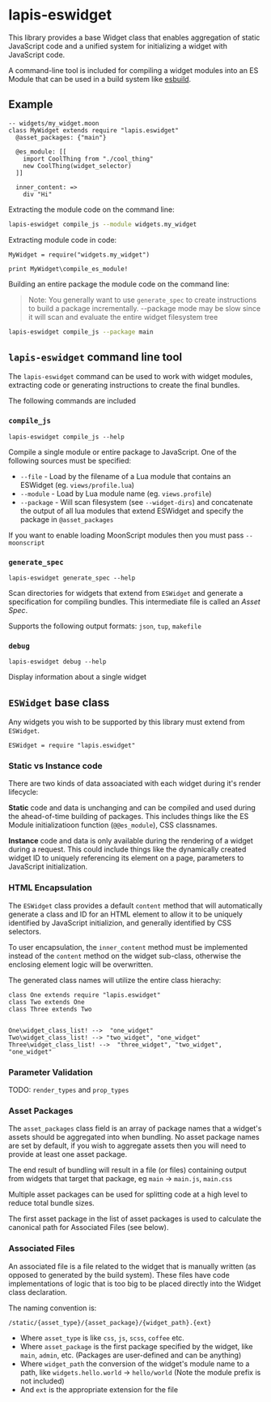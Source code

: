 # lapis-eswidget

This library provides a base Widget class that enables aggregation of static
JavaScript code and a unified system for initializing a widget with JavaScript
code.

A command-line tool is included for compiling a widget modules into an ES
Module that can be used in a build system like [esbuild](https://esbuild.github.io/).

## Example

```moonscript
-- widgets/my_widget.moon
class MyWidget extends require "lapis.eswidget"
  @asset_packages: {"main"}

  @es_module: [[
    import CoolThing from "./cool_thing"
    new CoolThing(widget_selector)
  ]]

  inner_content: =>
    div "Hi"

```

Extracting the module code on the command line:

```bash
lapis-eswidget compile_js --module widgets.my_widget
```

Extracting module code in code:

```moonscript
MyWidget = require("widgets.my_widget")

print MyWidget\compile_es_module!
```

Building an entire package the module code on the command line:

> Note: You generally want to use `generate_spec` to create instructions to
> build a package incrementally. --package mode may be slow since it will scan
> and evaluate the entire widget filesystem tree

```bash
lapis-eswidget compile_js --package main
```

## `lapis-eswidget` command line tool

The `lapis-eswidget` command can be used to work with widget modules,
extracting code or generating instructions to create the final bundles.

The following commands are included

### `compile_js`

```
lapis-eswidget compile_js --help
```

Compile a single module or entire package to JavaScript. One of the following
sources must be specified:

* `--file` - Load by the filename of a Lua module that contains an ESWidget (eg. `views/profile.lua`)
* `--module` - Load by Lua module name (eg. `views.profile`)
* `--package` - Will scan filesystem (see `--widget-dirs`) and concatenate the output of all lua modules that extend ESWidget and specify the package in `@asset_packages`

If you want to enable loading MoonScript modules then you must pass `--moonscript`

### `generate_spec`

```
lapis-eswidget generate_spec --help
```

Scan directories for widgets that extend from `ESWidget` and generate a
specification for compiling bundles. This intermediate file is called an *Asset Spec*.

Supports the following output formats: `json`, `tup`, `makefile`

### `debug`

```
lapis-eswidget debug --help
```

Display information about a single widget

## `ESWidget` base class

Any widgets you wish to be supported by this library must extend from
`ESWidget`.


```moonscript
ESWidget = require "lapis.eswidget"
```

### Static vs Instance code

There are two kinds of data assoaciated with each widget during it's render
lifecycle:

**Static** code and data is unchanging and can be compiled and used during the
ahead-of-time building of packages. This includes things like the ES Module
initializatioon function (`@@es_module`), CSS classnames.

**Instance** code and data is only available during the rendering of a widget
during a request. This could include things like the dynamically created widget
ID to uniquely referencing its element on a page, parameters to JavaScript
initialization.

### HTML Encapsulation

The `ESWidget` class provides a default `content` method that will
automatically generate a class and ID for an HTML element to allow it to be
uniquely identified by JavaScript initializion, and generally identified by CSS
selectors.

To user encapsulation, the `inner_content` method must be implemented instead
of the `content` method on the widget sub-class, otherwise the enclosing
element logic will be overwritten.

The generated class names will utilize the entire class hierachy:

```
class One extends require "lapis.eswidget"
class Two extends One
class Three extends Two


One\widget_class_list! -->  "one_widget"
Two\widget_class_list! --> "two_widget", "one_widget"
Three\widget_class_list! -->  "three_widget", "two_widget", "one_widget"
```

### Parameter Validation

TODO: `render_types` and `prop_types`

### Asset Packages

The `asset_packages` class field is an array of package names that a widget's
assets should be aggregated into when bundling. No asset package names are set
by default, if you wish to aggregate assets then you will need to provide at
least one asset package.

The end result of bundling will result in a file (or files) containing output
from widgets that target that package, eg `main` → `main.js`, `main.css`

Multiple asset packages can be used for splitting code at a high level to
reduce total bundle sizes.

The first asset package in the list of asset packages is used to calculate the
canonical path for Associated Files (see below).

### Associated Files

An associated file is a file related to the widget that is manually written (as
opposed to generated by the build system). These files have code
implementations of logic that is too big to be placed directly into the Widget
class declaration.

The naming convention is: 

`/static/{asset_type}/{asset_package}/{widget_path}.{ext}`

* Where `asset_type` is like `css`, `js`, `scss`, `coffee` etc.
* Where `asset_package` is the first package specified by the widget, like `main`, `admin`, etc. (Packages are user-defined and can be anything)
* Where `widget_path` the conversion of the widget's module name to a path, like `widgets.hello.world` -> `hello/world` (Note the module prefix is not included)
* And `ext` is the appropriate extension for the file

